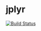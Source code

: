 # jplyr

[![Build Status](https://travis-ci.org/davidagold/jplyr.jl.svg?branch=master)](https://travis-ci.org/davidagold/jplyr.jl)
